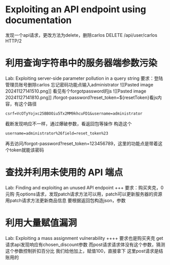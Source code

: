 # Exploiting an API endpoint using documentation
发现一个api请求，更改方法为delete，删除carlos
DELETE /api/user/carlos HTTP/2

# 利用查询字符串中的服务器端参数污染
Lab: Exploiting server-side parameter pollution in a query string
要求：登陆管理员账号删除carlos
忘记密码功能点输入administrator
![[Pasted image 20241127141510.png]]
看见有个forgotpassword的js
![[Pasted image 20241127141810.png]]
/forgot-password?reset_token=${resetToken}看js内容，有这个路径

```POST请求体
csrf=VcOTyYojxc25BBOOiu5Tx2MM9khcuFD1&username=administrator
```
截断发现响应不一样，通过爆破参数，看返回包等操作
构造这个
```
username=administrator%26field=reset_token%23
```
再去访问/forgot-password?reset_token=123456789，这里的功能点是带着这个token就能该密码

# 查找并利用未使用的 API 端点
Lab: Finding and exploiting an unused API endpoint
+++
要求：购买夹克，0元购
先options请求，发现patch请求方法可以用，patch可以更新服务器的资源
用patch请求方法更新商品信息
要根据返回包构造json，参数

# 利用大量赋值漏洞
Lab: Exploiting a mass assignment vulnerability
++++
要求也是购买夹克
get请求api发现响应有chosen_discount参数
而post请求请求体没有这个参数，猜测这个参数控制折扣百分比
我们给他加上，赋值100，直接拿下
这里post请求是结账用的